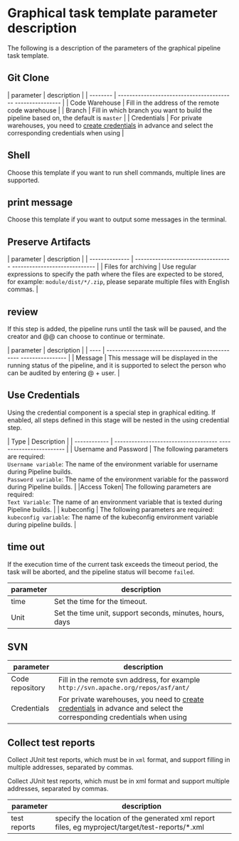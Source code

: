 # Graphical task template parameter description

The following is a description of the parameters of the graphical pipeline task template.

## Git Clone

| parameter | description |
| -------- | ----------------------------------------- ---------------- |
| Code Warehouse | Fill in the address of the remote code warehouse |
| Branch | Fill in which branch you want to build the pipeline based on, the default is `master` |
| Credentials | For private warehouses, you need to [create credentials](../credential.md) in advance and select the corresponding credentials when using |

## Shell

Choose this template if you want to run shell commands, multiple lines are supported.

## print message

Choose this template if you want to output some messages in the terminal.

## Preserve Artifacts

| parameter | description |
| -------------- | ---------------------------------- ----------------------------- |
| Files for archiving | Use regular expressions to specify the path where the files are expected to be stored, for example: `module/dist/*/.zip`, please separate multiple files with English commas. |

## review

If this step is added, the pipeline runs until the task will be paused, and the creator and @@ can choose to continue or terminate.

| parameter | description |
| ---- | ----------------------------------------------- ---------------- |
| Message | This message will be displayed in the running status of the pipeline, and it is supported to select the person who can be audited by entering @ + user. |

## Use Credentials

Using the credential component is a special step in graphical editing. If enabled, all steps defined in this stage will be nested in the using credential step.

| Type | Description |
| ------------ | ------------------------------------ ------------------------ |
| Username and Password | The following parameters are required:<br /> `Username variable`: The name of the environment variable for username during Pipeline builds. <br />`Password variable`: The name of the environment variable for the password during Pipeline builds. |
|Access Token| The following parameters are required:<br />`Text Variable`: The name of an environment variable that is texted during Pipeline builds. |
| kubeconfig | The following parameters are required:<br /> `kubeconfig variable`: The name of the kubeconfig environment variable during pipeline builds. |

## time out

If the execution time of the current task exceeds the timeout period, the task will be aborted, and the pipeline status will become `failed`.

| parameter | description |
| ---- | ----------------------------------------- |
| time | Set the time for the timeout. |
| Unit | Set the time unit, support seconds, minutes, hours, days |

## SVN

| parameter | description |
| --- | --- |
| Code repository | Fill in the remote svn address, for example `http://svn.apache.org/repos/asf/ant/` |
| Credentials | For private warehouses, you need to [create credentials](../credential.md) in advance and select the corresponding credentials when using |

## Collect test reports

Collect JUnit test reports, which must be in `xml` format, and support filling in multiple addresses, separated by commas.

Collect JUnit test reports, which must be in xml format and support multiple addresses, separated by commas.

| parameter | description |
| --- | --- |
| test reports | specify the location of the generated xml report files, eg myproject/target/test-reports/*.xml |